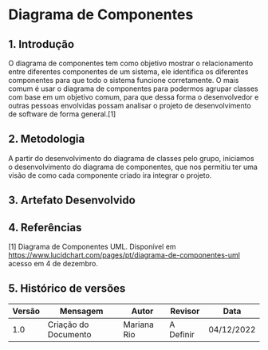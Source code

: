 # Diagrama de Componentes
## 1. Introdução  
O diagrama de componentes tem como objetivo mostrar o relacionamento entre diferentes componentes de um sistema, ele identifica os diferentes componentes para que todo o sistema funcione corretamente. O mais comum é usar o diagrama de componentes para podermos agrupar classes com base em um objetivo comum, para que dessa forma o desenvolvedor e outras pessoas envolvidas possam analisar o projeto de desenvolvimento de software de forma general.[1]

## 2. Metodologia

A partir do desenvolvimento do diagrama de classes pelo grupo, iniciamos o desenvolvimento do diagrama de componentes, que nos permitiu ter uma visão de como cada componente criado ira integrar o projeto.

## 3. Artefato Desenvolvido

## 4. Referências
[1] Diagrama de Componentes UML. Disponível em <https://www.lucidchart.com/pages/pt/diagrama-de-componentes-uml> acesso em 4 de dezembro.

<!-- [2] VídeoAula - DSW - Modelagem - Componentes. Disponível em <https://unbbr-my.sharepoint.com/personal/mileneserrano_unb_br/_layouts/15/stream.aspx?id=%2Fpersonal%2Fmileneserrano_unb_br%2FDocuments%2FArqDSW%20-%20VídeosOriginais%2F05h%20-%20VideoAula%20-%20DSW-Modelagem%20-%20Componentes%2Emp4&ga=1> acesso em 4 de dezembro. -->


## 5. Histórico de versões
  
| Versão | Mensagem                                                 | Autor        | Revisor       | Data       |
|--------|----------------------------------------------------------|--------------|---------------|------------|
| 1.0    | Criação do Documento                                     | Mariana Rio  | A Definir     | 04/12/2022 |
